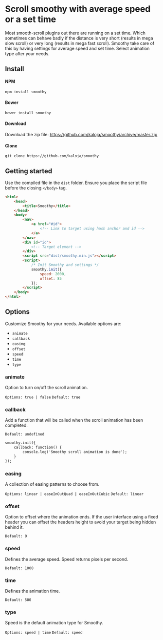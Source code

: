 # Scroll smoothy with average speed or a set time
Most smooth-scroll plugins out there are running on a set time. Which sometimes can behave badly if the distance is very short (results in mega slow scroll) or very long (results in mega fast scroll). Smoothy take care of this by having settings for average speed and set time. Select animation type after your needs.

## Install 

#### NPM
```
npm install smoothy
```

#### Bower
```
bower install smoothy
```

#### Download
Download the zip file: https://github.com/kaloja/smoothy/archive/master.zip 

#### Clone
```
git clone https://github.com/kaloja/smoothy
```

## Getting started 
Use the compiled file in the `dist` folder. Ensure you place the script file
before the closing `</body>` tag.

```html
<html>
	<head>
		<title>Smoothy</title>
	</head>
	<body>
		<nav>
			<a href="#id">
				<!-- Link to target using hash anchor and id -->
			</a>
		</nav>
		<div id="id">
			<!-- Target element -->
		</div>
		<script src="dist/smoothy.min.js"></script>
		<script>
			/* Init Smoothy and settings */
			smoothy.init({
				speed: 2000,
				offset: 85
			});
		</script>
	</body>
</html>
```

## Options
Customize Smoothy for your needs. Available options are: 

- `animate`
- `callback`
- `easing`
- `offset`
- `speed`
- `time`
- `type`

### animate
Option to turn on/off the scroll animation.

`Options: true | false`
`Default: true`

### callback
Add a function that will be called when the scroll animation has been completed.

`Default: undefined`

```html
smoothy.init({
	callback: function() {
		console.log('Smoothy scroll animation is done');
	}
});
```

### easing
A collection of easing patterns to choose from. 

`Options: linear | easeInOutQuad | easeInOutCubic`
`Default: linear`

### offset
Option to offset where the animation ends. If the user interface using a fixed header you can offset the headers height to avoid your target being hidden behind it.

`Default: 0`

### speed
Defines the average speed. Speed returns pixels per second.

`Default: 1000`

### time
Defines the animation time.

`Default: 500`

### type
Speed is the default animation type for Smoothy. 

`Options: speed | time`
`Default: speed`
